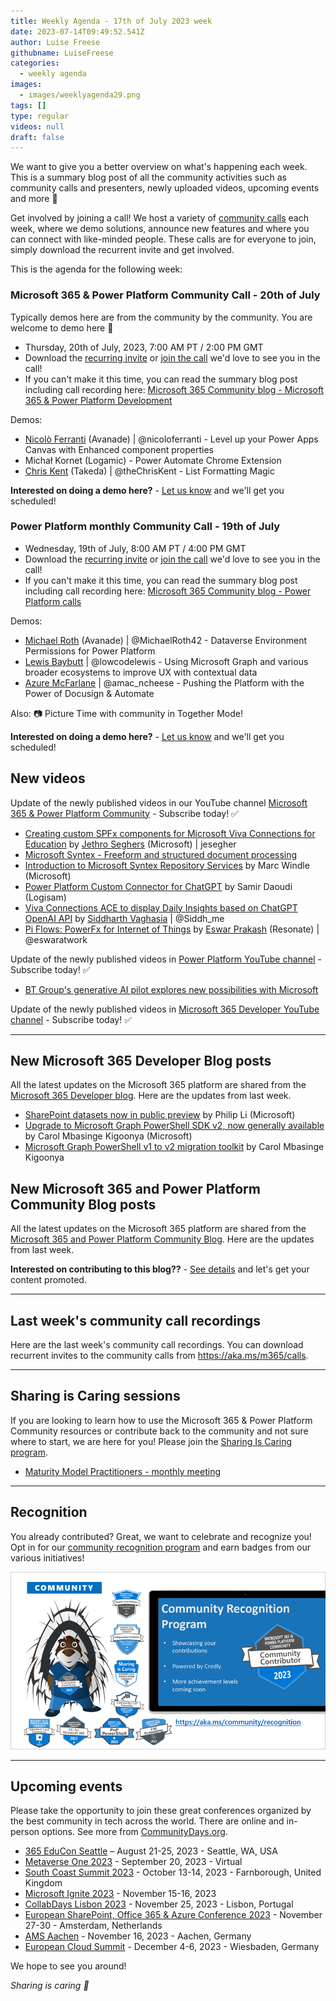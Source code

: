 ```yaml
---
title: Weekly Agenda - 17th of July 2023 week
date: 2023-07-14T09:49:52.541Z
author: Luise Freese
githubname: LuiseFreese
categories:
  - weekly agenda
images:
  - images/weeklyagenda29.png
tags: []
type: regular
videos: null
draft: false
---
```


We want to give you a better overview on what's happening each week. This is a summary blog post of all the community activities such as community calls and presenters, newly uploaded videos, upcoming events and more 🚀

Get involved by joining a call! We host a variety of [community calls](https://aka.ms/community/calls) each week, where we demo solutions, announce new features and where you can connect with like-minded people. These calls are for everyone to join, simply download the recurrent invite and get involved.

This is the agenda for the following week:

### Microsoft 365 & Power Platform Community Call - 20th of July

Typically demos here are from the community by the community. You are welcome to demo here 👋

* Thursday, 20th of July, 2023, 7:00 AM PT / 2:00 PM GMT
* Download the [recurring invite](https://aka.ms/spdev-sig-call) or [join the call](https://aka.ms/spdev-sig-call-join) we'd love to see you in the call!
* If you can't make it this time, you can read the summary blog post including call recording here: [Microsoft 365 Community blog - Microsoft 365 & Power Platform Development](https://pnp.github.io/blog/categories/microsoft-365-and-power-platform-development-community-call/)

Demos: 

* [Nicolò Ferranti](https://twitter.com/nicoloferranti) (Avanade) | @nicoloferranti - Level up your Power Apps Canvas with Enhanced component properties
* Michał Kornet (Logamic) - Power Automate Chrome Extension
* [Chris Kent](https://twitter.com/theChrisKent) (Takeda) | @theChrisKent - List Formatting Magic


**Interested on doing a demo here?** - [Let us know](https://aka.ms/community/request/demo) and we'll get you scheduled! 


### Power Platform monthly Community Call - 19th of July

* Wednesday, 19th of July, 8:00 AM PT / 4:00 PM GMT
* Download the [recurring invite](https://aka.ms/powerplatformcommunitycall) or [join the call](https://aka.ms/PowerPlatformMonthlyCall) we'd love to see you in the call!
* If you can't make it this time, you can read the summary blog post including call recording here: [Microsoft 365 Community blog - Power Platform calls](https://pnp.github.io/blog/categories/power-apps-community-call/)

Demos: 

* [Michael Roth](https://twitter.com/michaelroth42) (Avanade) | @MichaelRoth42 - Dataverse Environment Permissions for Power Platform
* [Lewis Baybutt](https://twitter.com/lowcodelewis) | @lowcodelewis - Using Microsoft Graph and various broader ecosystems to improve UX with contextual data
* [Azure McFarlane](https://twitter.com/amac_ncheese) | @amac_ncheese - Pushing the Platform with the Power of Docusign & Automate

Also: 📷 Picture Time with community in Together Mode!

**Interested on doing a demo here?** - [Let us know](https://aka.ms/community/request/demo) and we'll get you scheduled!

## New videos 

Update of the newly published videos in our YouTube channel [Microsoft 365 & Power Platform Community](https://www.youtube.com/channel/UC_mKdhw-V6CeCM7gTo_Iy7w) - Subscribe today! ✅

* [Creating custom SPFx components for Microsoft Viva Connections for Education](https://www.youtube.com/watch?v=OfaDltpRMRw&t=8s) by [Jethro Seghers](https://github.com/jesegher) (Microsoft) | jesegher
* [Microsoft Syntex - Freeform and structured document processing](https://www.youtube.com/watch?v=wIAYZOaXzm4&t=2s)
* [Introduction to Microsoft Syntex Repository Services](https://www.youtube.com/watch?v=zmWuIdloIqQ&t=4s) by Marc Windle (Microsoft)
* [Power Platform Custom Connector for ChatGPT](https://www.youtube.com/watch?v=mEmldgTDS6A&t=4s) by Samir Daoudi (Logisam)
* [Viva Connections ACE to display Daily Insights based on ChatGPT OpenAI API](https://www.youtube.com/watch?v=Zgh1CQGmi00&t=5s) by [Siddharth Vaghasia](https://twitter.com/siddh_me) | @Siddh_me
* [Pi Flows: PowerFx for Internet of Things](https://www.youtube.com/watch?v=2v2lKVC0Mlg&t=8s) by [Eswar Prakash](https://twitter.com/eswaratwork) (Resonate) | @eswaratwork

Update of the newly published videos in [Power Platform YouTube channel](https://www.youtube.com/@mspowerplatform) - Subscribe today! ✅

* [BT Group's generative AI pilot explores new possibilities with Microsoft](https://www.youtube.com/watch?v=_kMtoFkXwUo)

Update of the newly published videos in [Microsoft 365 Developer YouTube channel](https://www.youtube.com/@Microsoft365Developer) - Subscribe today! ✅

---

## New Microsoft 365 Developer Blog posts

All the latest updates on the Microsoft 365 platform are shared from the [Microsoft 365 Developer blog](https://devblogs.microsoft.com/microsoft365dev/). Here are the updates from last week.

* [SharePoint datasets now in public preview](https://devblogs.microsoft.com/microsoft365dev/sharepoint-datasets-now-in-public-preview/) by Philip Li (Microsoft)
* [Upgrade to Microsoft Graph PowerShell SDK v2, now generally available](https://devblogs.microsoft.com/microsoft365dev/upgrade-to-microsoft-graph-powershell-sdk-v2-now-generally-available/) by Carol Mbasinge Kigoonya (Microsoft)
* [Microsoft Graph PowerShell v1 to v2 migration toolkit](https://devblogs.microsoft.com/microsoft365dev/microsoft-graph-powershell-v1-to-v2-migration-toolkit/) by Carol Mbasinge Kigoonya


## New Microsoft 365 and Power Platform Community Blog posts

All the latest updates on the Microsoft 365 platform are shared from the [Microsoft 365 and Power Platform Community Blog](https://pnp.github.io/blog/). Here are the updates from last week.


**Interested on contributing to this blog??** - [See details](https://pnp.github.io/blog/post/contribute-blog/) and let's get your content promoted.

---

## Last week's community call recordings

Here are the last week's community call recordings. You can download recurrent invites to the community calls from https://aka.ms/m365/calls.

---

## Sharing is Caring sessions

If you are looking to learn how to use the Microsoft 365 & Power Platform Community resources or contribute back to the community and not sure where to start, we are here for you! Please join the [Sharing Is Caring program](https://pnp.github.io/sharing-is-caring/).

* [Maturity Model Practitioners - monthly meeting](https://aka.ms/mm4m365/invite)

---

## Recognition

You already contributed? Great, we want to celebrate and recognize you! Opt in for our [community recognition program](https://pnp.github.io/recognitionprogram/) and earn badges from our various initiatives! 

![together-221201.png](images/community-recognization-program.png)

---

## Upcoming events

Please take the opportunity to join these great conferences organized by the best community in tech across the world. There are online and in-person options. See more from [CommunityDays.org](https://www.communitydays.org/).

* [365 EduCon Seattle](https://365educon.com/Seattle/) – August 21-25, 2023 - Seattle, WA, USA
* [Metaverse One 2023](https://www.communitydays.org/event/2023-09-20/metaverse-one-2023) - September 20, 2023 - Virtual
* [South Coast Summit 2023](https://www.southcoastsummit.com/) - October 13-14, 2023 - Farnborough, United Kingdom
* [Microsoft Ignite 2023](https://ignite.microsoft.com/) - November 15-16, 2023
* [CollabDays Lisbon 2023](https://www.collabdays.org/2023-lisbon/) - November 25, 2023 - Lisbon, Portugal
* [European SharePoint, Office 365 & Azure Conference 2023](https://www.sharepointeurope.com/) - November 27-30 - Amsterdam, Netherlands
* [AMS Aachen](https://www.communitydays.org/event/2023-11-16/ams-aachen) - November 16, 2023 - Aachen, Germany
* [European Cloud Summit](https://www.cloudsummit.eu/) - December 4-6, 2023 - Wiesbaden, Germany

We hope to see you around!

_Sharing is caring 🧡_
